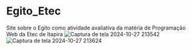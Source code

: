 # Egito_Etec
Site sobre o Egito como atividade avaliativa da matéria de Programação Web da Etec de Itapira
![Captura de tela 2024-10-27 213542](https://github.com/user-attachments/assets/c3e1b19e-201a-4a7b-8a19-3cda67249dc9)
![Captura de tela 2024-10-27 213624](https://github.com/user-attachments/assets/e3868fe5-e2c3-4773-b259-f3751a820b9b)
